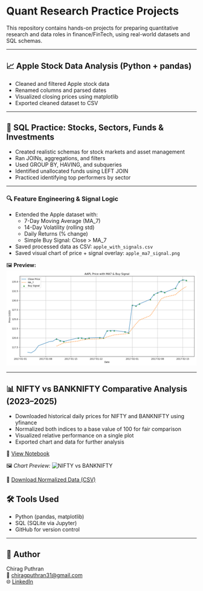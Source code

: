 # Quant Research Practice Projects

This repository contains hands-on projects for preparing quantitative research and data roles in finance/FinTech, using real-world datasets and SQL schemas.

---

## 📈 Apple Stock Data Analysis (Python + pandas)

- Cleaned and filtered Apple stock data
- Renamed columns and parsed dates
- Visualized closing prices using matplotlib
- Exported cleaned dataset to CSV

---

## 💾 SQL Practice: Stocks, Sectors, Funds & Investments

- Created realistic schemas for stock markets and asset management
- Ran JOINs, aggregations, and filters
- Used GROUP BY, HAVING, and subqueries
- Identified unallocated funds using LEFT JOIN
- Practiced identifying top performers by sector

---

### 🔍 Feature Engineering & Signal Logic

- Extended the Apple dataset with:
  - 7-Day Moving Average (MA_7)
  - 14-Day Volatility (rolling std)
  - Daily Returns (% change)
  - Simple Buy Signal: Close > MA_7
- Saved processed data as CSV: `apple_with_signals.csv`
- Saved visual chart of price + signal overlay: `apple_ma7_signal.png`

🖼 **Preview:**
![Apple Signal Plot](apple_ma7_signal.png)

---


## 📊  NIFTY vs BANKNIFTY Comparative Analysis (2023–2025)

- Downloaded historical daily prices for NIFTY and BANKNIFTY using yfinance
- Normalized both indices to a base value of 100 for fair comparison
- Visualized relative performance on a single plot
- Exported chart and data for further analysis

📘 [View Notebook](./Nifty_banknifty_compare.ipynb)

🖼 *Chart Preview:*
![NIFTY vs BANKNIFTY](nifty_banknifty_comparison.png)

📄 [Download Normalized Data (CSV)](./nifty_banknifty_normalized.csv)

## 🛠 Tools Used

- Python (pandas, matplotlib)
- SQL (SQLite via Jupyter)
- GitHub for version control

---

## 🔗 Author

Chirag Puthran  
📧 chiragputhran31@gmail.com  
🌐 [LinkedIn](https://linkedin.com/in/chirag-puthran-01a316208)

